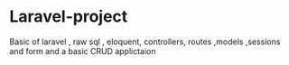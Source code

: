# Laravel-project
Basic of laravel , raw sql , eloquent, controllers, routes ,models ,sessions and form 
and a basic CRUD applictaion 
